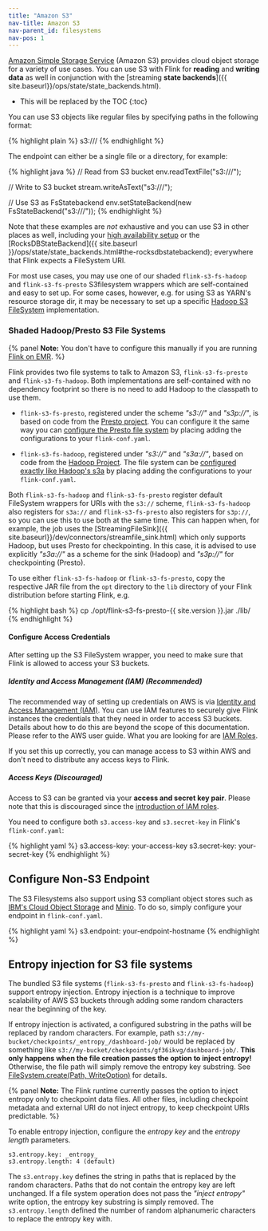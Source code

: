 ```yaml
---
title: "Amazon S3"
nav-title: Amazon S3
nav-parent_id: filesystems
nav-pos: 1
---
```

<!--
Licensed to the Apache Software Foundation (ASF) under one
or more contributor license agreements.  See the NOTICE file
distributed with this work for additional information
regarding copyright ownership.  The ASF licenses this file
to you under the Apache License, Version 2.0 (the
"License"); you may not use this file except in compliance
with the License.  You may obtain a copy of the License at

  http://www.apache.org/licenses/LICENSE-2.0

Unless required by applicable law or agreed to in writing,
software distributed under the License is distributed on an
"AS IS" BASIS, WITHOUT WARRANTIES OR CONDITIONS OF ANY
KIND, either express or implied.  See the License for the
specific language governing permissions and limitations
under the License.
-->

[Amazon Simple Storage Service](http://aws.amazon.com/s3/) (Amazon S3) provides cloud object storage for a variety of use cases. You can use S3 with Flink for **reading** and **writing data** as well in conjunction with the [streaming **state backends**]({{ site.baseurl}}/ops/state/state_backends.html).

* This will be replaced by the TOC
{:toc}

You can use S3 objects like regular files by specifying paths in the following format:

{% highlight plain %}
s3://<your-bucket>/<endpoint>
{% endhighlight %}

The endpoint can either be a single file or a directory, for example:

{% highlight java %}
// Read from S3 bucket
env.readTextFile("s3://<bucket>/<endpoint>");

// Write to S3 bucket
stream.writeAsText("s3://<bucket>/<endpoint>");

// Use S3 as FsStatebackend
env.setStateBackend(new FsStateBackend("s3://<your-bucket>/<endpoint>"));
{% endhighlight %}

Note that these examples are *not* exhaustive and you can use S3 in other places as well, including your [high availability setup](../jobmanager_high_availability.html) or the [RocksDBStateBackend]({{ site.baseurl }}/ops/state/state_backends.html#the-rocksdbstatebackend); everywhere that Flink expects a FileSystem URI.

For most use cases, you may use one of our shaded `flink-s3-fs-hadoop` and `flink-s3-fs-presto` S3filesystem wrappers which are self-contained and easy to set up.
For some cases, however, e.g. for using S3 as YARN's resource storage dir, it may be necessary to set up a specific [Hadoop S3 FileSystem](../deployment/aws.html#hadoop-provided-s3-file-systems) implementation.

### Shaded Hadoop/Presto S3 File Systems

{% panel **Note:** You don't have to configure this manually if you are running [Flink on EMR](../deployment/aws.html). %}

Flink provides two file systems to talk to Amazon S3, `flink-s3-fs-presto` and `flink-s3-fs-hadoop`.
Both implementations are self-contained with no dependency footprint so there is no need to add Hadoop to the classpath to use them.

  - `flink-s3-fs-presto`, registered under the scheme *"s3://"* and *"s3p://"*, is based on code from the [Presto project](https://prestodb.io/).
  You can configure it the same way you can [configure the Presto file system](https://prestodb.io/docs/0.187/connector/hive.html#amazon-s3-configuration) by placing adding the configurations to your `flink-conf.yaml`.
      
  - `flink-s3-fs-hadoop`, registered under *"s3://"* and *"s3a://"*, based on code from the [Hadoop Project](https://hadoop.apache.org/).
  The file system can be [configured exactly like Hadoop's s3a](https://hadoop.apache.org/docs/stable/hadoop-aws/tools/hadoop-aws/index.html#S3A) by placing adding the configurations to your `flink-conf.yaml`.
    
Both `flink-s3-fs-hadoop` and `flink-s3-fs-presto` register default FileSystem
wrappers for URIs with the `s3://` scheme, `flink-s3-fs-hadoop` also registers
for `s3a://` and `flink-s3-fs-presto` also registers for `s3p://`, so you can
use this to use both at the same time.
This can happen when, for example, the job uses the [StreamingFileSink]({{ site.baseurl}}/dev/connectors/streamfile_sink.html) which only supports Hadoop, but uses Presto for checkpointing.
In this case, it is advised to use explicitly *"s3a://"* as a scheme for the sink (Hadoop) and *"s3p://"* for checkpointing (Presto).
    
To use either `flink-s3-fs-hadoop` or `flink-s3-fs-presto`, copy the respective JAR file from the `opt` directory to the `lib` directory of your Flink distribution before starting Flink, e.g.

{% highlight bash %}
cp ./opt/flink-s3-fs-presto-{{ site.version }}.jar ./lib/
{% endhighlight %}

#### Configure Access Credentials

After setting up the S3 FileSystem wrapper, you need to make sure that Flink is allowed to access your S3 buckets.

##### Identity and Access Management (IAM) (Recommended)

The recommended way of setting up credentials on AWS is via [Identity and Access Management (IAM)](http://docs.aws.amazon.com/IAM/latest/UserGuide/introduction.html). You can use IAM features to securely give Flink instances the credentials that they need in order to access S3 buckets. Details about how to do this are beyond the scope of this documentation. Please refer to the AWS user guide. What you are looking for are [IAM Roles](http://docs.aws.amazon.com/AWSEC2/latest/UserGuide/iam-roles-for-amazon-ec2.html).

If you set this up correctly, you can manage access to S3 within AWS and don't need to distribute any access keys to Flink.

##### Access Keys (Discouraged)

Access to S3 can be granted via your **access and secret key pair**. Please note that this is discouraged since the [introduction of IAM roles](https://blogs.aws.amazon.com/security/post/Tx1XG3FX6VMU6O5/A-safer-way-to-distribute-AWS-credentials-to-EC2).

You need to configure both `s3.access-key` and `s3.secret-key`  in Flink's  `flink-conf.yaml`:

{% highlight yaml %}
s3.access-key: your-access-key
s3.secret-key: your-secret-key
{% endhighlight %}

## Configure Non-S3 Endpoint

The S3 Filesystems also support using S3 compliant object stores such as [IBM's Cloud Object Storage](https://www.ibm.com/cloud/object-storage) and [Minio](https://min.io/).
To do so, simply configure your endpoint in `flink-conf.yaml`. 

{% highlight yaml %}
s3.endpoint: your-endpoint-hostname
{% endhighlight %}

## Entropy injection for S3 file systems

The bundled S3 file systems (`flink-s3-fs-presto` and `flink-s3-fs-hadoop`) support entropy injection. Entropy injection is
a technique to improve scalability of AWS S3 buckets through adding some random characters near the beginning of the key.

If entropy injection is activated, a configured substring in the paths will be replaced by random characters. For example, path
`s3://my-bucket/checkpoints/_entropy_/dashboard-job/` would be replaced by something like `s3://my-bucket/checkpoints/gf36ikvg/dashboard-job/`.
**This only happens when the file creation passes the option to inject entropy!**
Otherwise, the file path will simply remove the entropy key substring. See [FileSystem.create(Path, WriteOption)](https://ci.apache.org/projects/flink/flink-docs-release-1.6/api/java/org/apache/flink/core/fs/FileSystem.html#create-org.apache.flink.core.fs.Path-org.apache.flink.core.fs.FileSystem.WriteOptions-)
for details.

{% panel **Note:** The Flink runtime currently passes the option to inject entropy only to checkpoint data files. All other files, including checkpoint metadata and external URI do not inject entropy, to keep checkpoint URIs predictable. %}

To enable entropy injection, configure the *entropy key* and the *entropy length* parameters.

```
s3.entropy.key: _entropy_
s3.entropy.length: 4 (default)

```

The `s3.entropy.key` defines the string in paths that is replaced by the random characters. Paths that do not contain the entropy key are left unchanged.
If a file system operation does not pass the *"inject entropy"* write option, the entropy key substring is simply removed.
The `s3.entropy.length` defined the number of random alphanumeric characters to replace the entropy key with.